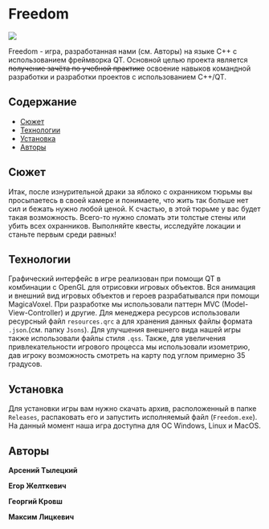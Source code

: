 # Freedom

![](https://drive.google.com/file/d/1YFw_ysaExO0_TP5AEXPjzTiMTjZh04Nk/view?usp=sharing)

Freedom - игра, разработанная нами (см. Авторы) на языке С++ с использованием
фреймворка QT. Основной целью проекта является ~~получение зачёта по учебной практике~~
освоение навыков командной разработки и разработки проектов с использованием C++/QT.

## Содержание

* [Сюжет](#Сюжет)
* [Технологии](#Технологии)
* [Установка](#Установка)
* [Авторы](#Авторы)

## Сюжет
Итак, после изнурительной драки за яблоко с охранником тюрьмы вы просыпаетесь в своей камере
и понимаете, что жить так больше нет сил и бежать нужно любой ценой. К счастью, в этой
тюрьме у вас будет такая возможность. Всего-то нужно сломать эти толстые стены или убить
всех охранников. Выполняйте квесты, исследуйте локации и станьте первым среди равных!

## Технологии
Графический интерфейс в игре реализован при помощи QT в комбинации с OpenGL для отрисовки
игровых объектов. Вся анимация и внешний вид игровых объектов и героев разрабатывался при
помощи MagicaVoxel. При разработке мы использовали паттерн MVC (Model-View-Controller) и
другие. Для менеджера ресурсов использовали ресурсный файл `resources.qrc` а для хранения
данных файлы формата `.json`.(см. папку `Jsons`). Для улучшения внешнего вида нашей игры
также использовали файлы стиля `.qss`. Также, для увеличения привлекательности игрового процесса мы использовали изометрию, дав игроку
возможность смотреть на карту под углом примерно 35 градусов.

## Установка
Для установки игры вам нужно скачать архив, расположенный в папке `Releases`, распаковать
его и запустить исполняемый файл (`Freedom.exe`). На данный момент наша игра доступна для
ОС Windows, Linux и MacOS.

## Авторы
**Арсений Тылецкий**

**Егор Желткевич**

**Георгий Кровш**

**Максим Лицкевич**
